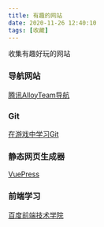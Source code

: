 ```yaml
---
title: 有趣的网站
date: 2020-11-26 12:40:10
tags: [收藏]
---
```


收集有趣好玩的网站
<!-- more -->

### 导航网站
[腾讯AlloyTeam导航](http://www.alloyteam.com/nav/)

### Git
[在游戏中学习Git](https://learngitbranching.js.org/?locale=zh_CN)

### 静态网页生成器
[VuePress](https://vuepress.vuejs.org/zh/)

### 前端学习
[百度前端技术学院](http://ife.baidu.com/)
